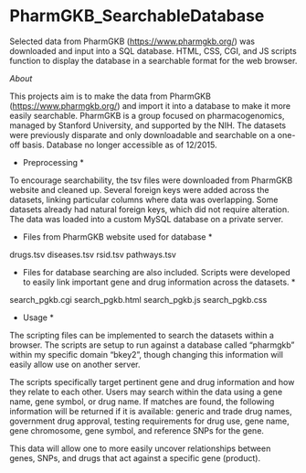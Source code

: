 # PharmGKB_SearchableDatabase
Selected data from PharmGKB (https://www.pharmgkb.org/) was downloaded and input into a SQL database. HTML, CSS, CGI, and JS scripts function to display the database in a searchable format for the web browser.  

*About*

This projects aim is to make the data from PharmGKB (https://www.pharmgkb.org/) and import it into a database to make it more easily searchable.  PharmGKB is a group focused on pharmacogenomics, managed by Stanford University, and supported by the NIH.  The datasets were previously disparate and only downloadable and searchable on a one-off basis. Database no longer accessible as of 12/2015.



* Preprocessing *

To encourage searchability, the tsv files were downloaded from PharmGKB website and cleaned up.  Several foreign keys were added across the datasets, linking particular columns where data was overlapping. Some datasets already had natural foreign keys, which did not require alteration. The data was loaded into a custom MySQL database on a private server. 


* Files from PharmGKB website used for database *

drugs.tsv
diseases.tsv
rsid.tsv
pathways.tsv



*  Files for database searching are also included. Scripts were developed to easily link important gene and drug information across the datasets. *

search_pgkb.cgi
search_pgkb.html
search_pgkb.js
search_pgkb.css



* Usage *

The scripting files can be implemented to search the datasets within a browser.  The scripts are setup to run against a database called “pharmgkb” within my specific domain “bkey2”, though changing this information will easily allow use on another server.

The scripts specifically target pertinent gene and drug information and how they relate to each other. Users may search within the data using a gene name, gene symbol, or drug name. If matches are found, the following information will be returned if it is available: generic and trade drug names, government drug approval, testing requirements for drug use, gene name, gene chromosome, gene symbol, and reference SNPs for the gene.

This data will allow one to more easily uncover relationships between genes, SNPs, and drugs that act against a specific gene (product). 
